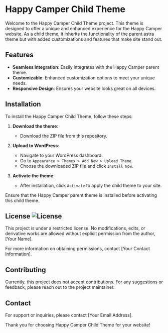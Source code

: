 # Happy Camper Child Theme

Welcome to the Happy Camper Child Theme project. This theme is designed to offer a unique and enhanced experience for the Happy Camper website. As a child theme, it inherits the functionality of the parent astra theme but with added customizations and features that make site stand out.

## Features

- **Seamless Integration**: Easily integrates with the Happy Camper parent theme.
- **Customizable**: Enhanced customization options to meet your unique needs.
- **Responsive Design**: Ensures your website looks great on all devices.

## Installation

To install the Happy Camper Child Theme, follow these steps:

1. **Download the theme**:
   - Download the ZIP file from this repository.

2. **Upload to WordPress**:
   - Navigate to your WordPress dashboard.
   - Go to `Appearance > Themes > Add New > Upload Theme`.
   - Choose the downloaded ZIP file and click `Install Now`.

3. **Activate the theme**:
   - After installation, click `Activate` to apply the child theme to your site.

Ensure that the Happy Camper parent theme is installed before activating this child theme.

## License ![License](https://img.shields.io/badge/license-restricted-red)

This project is under a restricted license. No modifications, edits, or derivative works are allowed without explicit permission from the author, [Your Name].

For more information on obtaining permissions, contact [Your Contact Information].

## Contributing

Currently, this project does not accept contributions. For any suggestions or feedback, please reach out to the project maintainer.

## Contact

For support or inquiries, please contact [Your Email Address].

Thank you for choosing Happy Camper Child Theme for your website!
